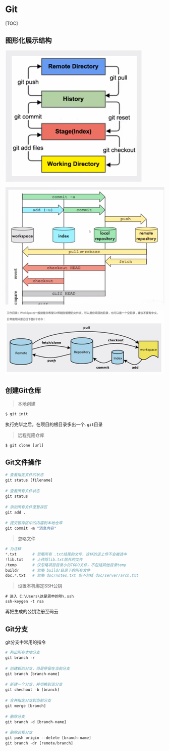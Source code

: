 # Git

[TOC]



## 图形化展示结构





![1](./picture/1.png)

![2](./picture/2.png)

![3](./picture/3.png)

## 创建Git仓库



>  本地创建

```python
$ git init
```

执行完毕之后，在项目的根目录多出一个`.git`目录



> 远程克隆仓库

```python
$ git clone [url]
```



## Git文件操作



```python
# 查看指定文件的状态
git status [filename]

# 查看所有文件状态
git status

# 添加所有文件至暂存区
git add . 

# 提交暂存区中的内容到本地仓库
git commit -m "消息内容"

```



> 忽略文件

```python
# 为注释
*.txt		# 忽略所有 .txt结尾的文件，这样的话上传不会被选中
!lib.txt	# 上传除lib.txt除外的文件
/temp		# 仅忽略项目目录小的TODO文件，不包括其他目录temp
build/		# 忽略 build/目录下的所有文件
doc.*.txt	# 忽略 doc/notes.txt 但不包括 doc/server/arch.txt
```



> 设置本机绑定SSH公钥

```
# 进入 C:\Users\这是恩申的哟\.ssh
ssh-keygen -t rsa
```

再把生成的公钥注册至码云





## Git分支

git分支中常用的指令

```python
# 列出所有本地分支
git branch -r

# 创建新的分支，但是停留在当前分支
git branch [branch-name]

# 新建一个分支，并切换到该分支
git chechout -b [branch]

# 合并指定分支到当前分支
git merge [branch]

# 删除分支
git branch -d [branch-name]

# 删除远程分支
git push origin --delete [branch-name]
git branch -dr [remote/branch]

```

